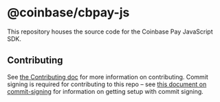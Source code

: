 # @coinbase/cbpay-js

This repository houses the source code for the Coinbase Pay JavaScript SDK.

## Contributing

See [the Contributing doc](./CONTRIBUTING.md) for more information on contributing. Commit signing is required for contributing to this repo – see [this document on commit-signing](./docs/commit-signing.md) for information on getting setup with commit signing.
